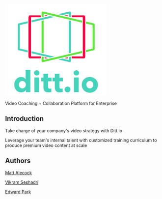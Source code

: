 
![start page header](/src/img/dittio_logo.png)

Video Coaching + Collaboration Platform for Enterprise

## Introduction
Take charge of your company's video strategy with Ditt.io

Leverage your team's internal talent with customized training curriculum to produce premium video content at scale

## Authors
[Matt Alecock](https://github.com/malecock)

[Vikram Seshadri](https://github.com/BlaidddDrwg)

[Edward Park](https://github.com/parkedwards)